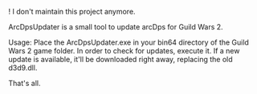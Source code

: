 ! I don't maintain this project anymore.

ArcDpsUpdater is a small tool to update arcDps for Guild Wars 2.

Usage: Place the ArcDpsUpdater.exe in your bin64 directory of the Guild Wars 2 game folder. In order to check for updates, execute it. If a new update is available, it'll be downloaded right away, replacing the old d3d9.dll.

That's all.
